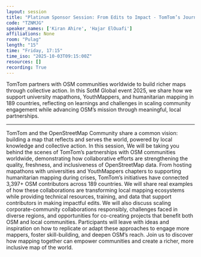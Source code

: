 ```yaml
---
layout: session
title: "Platinum Sponsor Session: From Edits to Impact - TomTom’s Journey with OpenStreetMap Communities"
code: "TZNMJG"
speaker_names: ['Kiran Ahire', 'Hajar ElOuafi']
affiliations: None
room: "Pulag"
length: "15"
time: "Friday, 17:15"
time_iso: "2025-10-03T09:15:00Z"
resources: []
recording: True
---
```


TomTom partners with OSM communities worldwide to build richer maps through collective action. In this SotM Global event 2025, we share how we support university mapathons, YouthMappers, and humanitarian mapping in 189 countries, reflecting on learnings and challenges in scaling community engagement while advancing OSM’s mission through meaningful, local partnerships.

<hr>

TomTom and the OpenStreetMap Community share a common vision: building a map that reflects and serves the world, powered by local knowledge and collective action. In this session, We will be taking you behind the scenes of TomTom’s partnerships with OSM communities worldwide, demonstrating how collaborative efforts are strengthening the quality, freshness, and inclusiveness of OpenStreetMap data.
From hosting mapathons with universities and YouthMappers chapters to supporting humanitarian mapping during crises, TomTom’s initiatives have connected 3,397+ OSM contributors across 189 countries. We will share real examples of how these collaborations are transforming local mapping ecosystems while providing technical resources, training, and data that support contributors in making impactful edits.
We will also discuss scaling corporate-community collaborations responsibly, challenges faced in diverse regions, and opportunities for co-creating projects that benefit both OSM and local communities. Participants will leave with ideas and inspiration on how to replicate or adapt these approaches to engage more mappers, foster skill-building, and deepen OSM’s reach.
Join us to discover how mapping together can empower communities and create a richer, more inclusive map of the world.


